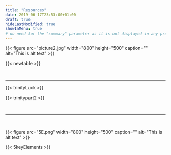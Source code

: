 ```yaml
---
title: "Resources"
date: 2019-06-17T23:53:00+01:00
draft: true
hideLastModified: true
showInMenu: true
# no need for the "summary" parameter as it is not displayed in any previews
---
```


{{< figure src="picture2.jpg" width="800" height="500" caption="" alt="This is alt text" >}}

{{< newtable >}}

&nbsp;

---

{{< trinityLuck >}}

{{< trinitypart2 >}}

&nbsp;

---

&nbsp;

{{< figure src="5E.png" width="800" height="500" caption="" alt="This is alt text" >}}

{{< 5keyElements >}}

&nbsp;